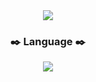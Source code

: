 <div align="center">
<img src="https://capsule-render.vercel.app/api?type=waving&color=a5d4fa&height=300&section=header&text=HAESEO&fontColor=80c2f8&fontSize=90">
</div>

<h3 align="center">✒️ Language ✒️</h3>
<div align="center">
  <img src="https://img.shields.io/badge/c-A8B9CC.svg?style=for-the-badge&logo=c&logoColor=000000" />
</div>

